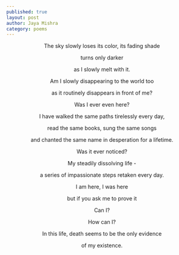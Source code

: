 ```yaml
---
published: true
layout: post
author: Jaya Mishra
category: poems
---
```

<p style="text-align: center;">The sky slowly loses its color, its fading shade</p>
<p style="text-align: center;">turns only darker</p>
<p style="text-align: center;">as I slowly melt with it.</p>
<p style="text-align: center;">Am I slowly disappearing to the world too</p>
<p style="text-align: center;">as it routinely disappears in front of me?</p>
<p style="text-align: center;">Was I ever even here?</p>
<p style="text-align: center;">I have walked the same paths tirelessly every day,</p>
<p style="text-align: center;">read the same books, sung the same songs</p>
<p style="text-align: center;">and chanted the same name in desperation for a lifetime.</p>
<p style="text-align: center;">Was it ever noticed?</p>
<p style="text-align: center;">My steadily dissolving life -</p>
<p style="text-align: center;">a series of impassionate steps retaken every day.</p>
<p style="text-align: center;">I am here, I was here</p>
<p style="text-align: center;">but if you ask me to prove it</p>
<p style="text-align: center;">Can I?</p>
<p style="text-align: center;">How can I?</p>
<p style="text-align: center;">In this life, death seems to be the only evidence</p>
<p style="text-align: center;">of my existence.</p>
